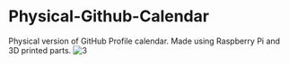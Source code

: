 # Physical-Github-Calendar
Physical version of GitHub Profile calendar. Made using Raspberry Pi and 3D printed parts.
![3](https://github.com/user-attachments/assets/f9e1c645-aae7-45f0-926a-b7e8dcc78cca)
